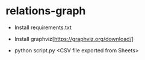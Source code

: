 # relations-graph
 
- Install requirements.txt

- Install graphviz[https://graphviz.org/download/]

- python script.py \<CSV file exported from Sheets\>
